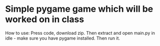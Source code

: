 # Simple pygame game which will be worked on in class

How to use: 
Press code, download zip. Then extract and open main.py in idle - make sure you have pygame installed. Then run it. 
